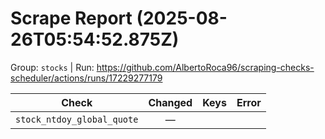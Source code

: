# Scrape Report (2025-08-26T05:54:52.875Z)

Group: `stocks`  |  Run: https://github.com/AlbertoRoca96/scraping-checks-scheduler/actions/runs/17229277179

| Check | Changed | Keys | Error |
|---|:---:|:--|:--|
| `stock_ntdoy_global_quote` | — |  |  |
